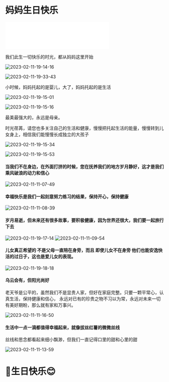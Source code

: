 
# 妈妈生日快乐

<iframe frameborder="no" border="0" marginwidth="0" marginheight="0" width=330 height=86 src="//music.163.com/outchain/player?type=2&id=22653254&auto=1&height=66"></iframe>

我们此生一切快乐的时光，都从妈妈这里开始

![2023-02-11-19-14-16](https://picgorepo.oss-cn-beijing.aliyuncs.com/2023-02-11-19-14-16.png)

![2023-02-11-19-33-43](https://picgorepo.oss-cn-beijing.aliyuncs.com/2023-02-11-19-33-43.png)


小时候，妈妈托起的是婴儿，大了，妈妈托起的是生活

![2023-02-11-19-15-01](https://picgorepo.oss-cn-beijing.aliyuncs.com/2023-02-11-19-15-01.png)


![2023-02-11-19-15-16](https://picgorepo.oss-cn-beijing.aliyuncs.com/2023-02-11-19-15-16.png)

最美最强大的，永远是母亲。

时光荏苒，请您也多关注自己的生活和健康，慢慢把托起生活的能量，慢慢转到儿女身上，相信我们能慢慢长成独立的大孩子

![2023-02-11-19-15-34](https://picgorepo.oss-cn-beijing.aliyuncs.com/2023-02-11-19-15-34.png)


![2023-02-11-19-15-53](https://picgorepo.oss-cn-beijing.aliyuncs.com/2023-02-11-19-15-53.png)

#### 当我们不在身边，在外面打拼的时候，您在抚养我们的地方岁月静好，这才是我们乘风破浪的动力和信心

![2023-02-11-11-07-49](https://picgorepo.oss-cn-beijing.aliyuncs.com/2023-02-11-11-07-49.png)

#### 幸福快乐是我们一起刻意努力练习的结果，保持开心，保持健康

![2023-02-11-11-08-39](https://picgorepo.oss-cn-beijing.aliyuncs.com/2023-02-11-11-08-39.png)

#### 岁月易逝，但未来还有很多故事，要积极健康，因为世界还很大，我们要一起旅行下去

![2023-02-11-19-17-14](https://picgorepo.oss-cn-beijing.aliyuncs.com/2023-02-11-19-17-14.png)
![2023-02-11-11-09-54](https://picgorepo.oss-cn-beijing.aliyuncs.com/2023-02-11-11-09-54.png)

#### 儿女真正希望的 不是父母一直陪在身旁，而且 即使儿女不在身旁 他们也能安逸快活的过日子，这也是爱儿女的表现。
     
![2023-02-11-19-18-18](https://picgorepo.oss-cn-beijing.aliyuncs.com/2023-02-11-19-18-18.png)

#### 乌云会有，但阳光尚好

老天爷是公平的，虽然我们不是显贵人家，但好在家庭完整。只要一颗平常心，认真生活，保持健康和信心，
永远对已有的珍贵之物不习以为常，永远对未来一切有美好期盼，那么就有家和万事兴。

![2023-02-11-11-16-50](https://picgorepo.oss-cn-beijing.aliyuncs.com/2023-02-11-11-16-50.png)

#### 生活中一点一滴都值得幸福起来，就像拔丝红薯的微微丝线

丝线和思念都看起来细小飘渺，但我们一直记得口里的甜和心里的甜

![2023-02-11-11-13-59](https://picgorepo.oss-cn-beijing.aliyuncs.com/2023-02-11-11-13-59.png)


# 🎂生日快乐😊

